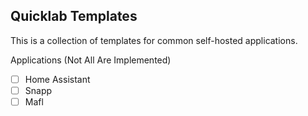 ## Quicklab Templates

This is a collection of templates for common self-hosted applications.

Applications (Not All Are Implemented)
- [ ] Home Assistant
- [ ] Snapp
- [ ] Mafl
